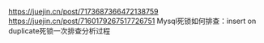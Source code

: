 https://juejin.cn/post/7173687366472138759
https://juejin.cn/post/7160179267517726751
Mysql死锁如何排查：insert on duplicate死锁一次排查分析过程
